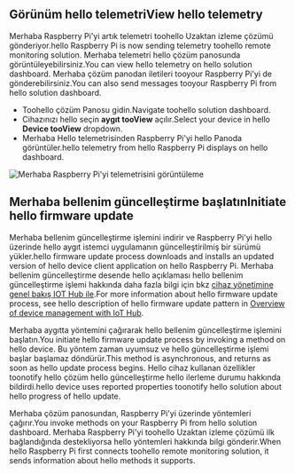## <a name="view-hello-telemetry"></a><span data-ttu-id="56931-101">Görünüm hello telemetri</span><span class="sxs-lookup"><span data-stu-id="56931-101">View hello telemetry</span></span>

<span data-ttu-id="56931-102">Merhaba Raspberry Pi'yi artık telemetri toohello Uzaktan izleme çözümü gönderiyor.</span><span class="sxs-lookup"><span data-stu-id="56931-102">hello Raspberry Pi is now sending telemetry toohello remote monitoring solution.</span></span> <span data-ttu-id="56931-103">Merhaba telemetri hello çözüm panosunda görüntüleyebilirsiniz.</span><span class="sxs-lookup"><span data-stu-id="56931-103">You can view hello telemetry on hello solution dashboard.</span></span> <span data-ttu-id="56931-104">Merhaba çözüm panodan iletileri tooyour Raspberry Pi'yi de gönderebilirsiniz.</span><span class="sxs-lookup"><span data-stu-id="56931-104">You can also send messages tooyour Raspberry Pi from hello solution dashboard.</span></span>

- <span data-ttu-id="56931-105">Toohello çözüm Panosu gidin.</span><span class="sxs-lookup"><span data-stu-id="56931-105">Navigate toohello solution dashboard.</span></span>
- <span data-ttu-id="56931-106">Cihazınızı hello seçin **aygıt tooView** açılır.</span><span class="sxs-lookup"><span data-stu-id="56931-106">Select your device in hello **Device tooView** dropdown.</span></span>
- <span data-ttu-id="56931-107">Merhaba Hello telemetrisinden Raspberry Pi'yi hello Panoda görüntüler.</span><span class="sxs-lookup"><span data-stu-id="56931-107">hello telemetry from hello Raspberry Pi displays on hello dashboard.</span></span>

![Merhaba Raspberry Pi'yi telemetrisini görüntüleme][img-telemetry-display]

## <a name="initiate-hello-firmware-update"></a><span data-ttu-id="56931-109">Merhaba bellenim güncelleştirme başlatın</span><span class="sxs-lookup"><span data-stu-id="56931-109">Initiate hello firmware update</span></span>

<span data-ttu-id="56931-110">Merhaba bellenim güncelleştirme işlemini indirir ve Raspberry Pi'yi hello üzerinde hello aygıt istemci uygulamanın güncelleştirilmiş bir sürümü yükler.</span><span class="sxs-lookup"><span data-stu-id="56931-110">hello firmware update process downloads and installs an updated version of hello device client application on hello Raspberry Pi.</span></span> <span data-ttu-id="56931-111">Merhaba bellenim güncelleştirme desende hello açıklaması hello bellenim güncelleştirme işlemi hakkında daha fazla bilgi için bkz [cihaz yönetimine genel bakış IOT Hub ile][lnk-update-pattern].</span><span class="sxs-lookup"><span data-stu-id="56931-111">For more information about hello firmware update process, see hello description of hello firmware update pattern in [Overview of device management with IoT Hub][lnk-update-pattern].</span></span>

<span data-ttu-id="56931-112">Merhaba aygıtta yöntemini çağırarak hello bellenim güncelleştirme işlemini başlatın.</span><span class="sxs-lookup"><span data-stu-id="56931-112">You initiate hello firmware update process by invoking a method on hello device.</span></span> <span data-ttu-id="56931-113">Bu yöntem zaman uyumsuz ve hello güncelleştirme işlemi başlar başlamaz döndürür.</span><span class="sxs-lookup"><span data-stu-id="56931-113">This method is asynchronous, and returns as soon as hello update process begins.</span></span> <span data-ttu-id="56931-114">Hello cihaz kullanan özellikler toonotify hello çözüm hello güncelleştirme hello ilerleme durumu hakkında bildirdi.</span><span class="sxs-lookup"><span data-stu-id="56931-114">hello device uses reported properties toonotify hello solution about hello progress of hello update.</span></span>

<span data-ttu-id="56931-115">Merhaba çözüm panosundan, Raspberry Pi'yi üzerinde yöntemleri çağırır.</span><span class="sxs-lookup"><span data-stu-id="56931-115">You invoke methods on your Raspberry Pi from hello solution dashboard.</span></span> <span data-ttu-id="56931-116">Merhaba Raspberry Pi'yi toohello Uzaktan izleme çözümü ilk bağlandığında destekliyorsa hello yöntemleri hakkında bilgi gönderir.</span><span class="sxs-lookup"><span data-stu-id="56931-116">When hello Raspberry Pi first connects toohello remote monitoring solution, it sends information about hello methods it supports.</span></span> 

[img-telemetry-display]: media/iot-suite-raspberry-pi-kit-view-telemetry-advanced/telemetry.png
[lnk-update-pattern]: ../articles/iot-hub/iot-hub-device-management-overview.md
